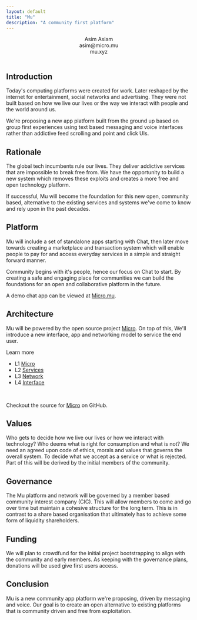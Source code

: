 ```yaml
---
layout: default
title: "Mu"
description: "A community first platform"
---
```

<center>
Asim Aslam<br>
asim@micro.mu<br>
mu.xyz<br>
</center>
<br>
<div id="blurb">
<h2>Introduction</h2>
<p>Today's computing platforms were created for work. Later reshaped by the internet
for entertainment, social networks and advertising. They were not built based on how we live our
lives or the way we interact with people and the world around us.
</p>

<p>We're proposing a new app platform built from the ground up based on group first experiences 
using text based messaging and voice interfaces rather than addictive feed scrolling and point and click UIs.
</p>
</div>

<div id="blurb">
<h2>Rationale</h2>
<p>
The global tech incumbents rule our lives.
They deliver addictive services that are impossible to break free from.
We
have the opportunity to 
build a new system which removes these exploits and creates a more free and open technology platform.
</p>
<p>
If successful, Mu will become the foundation for this new open, community based, alternative to the existing services and systems 
we've come to know and rely upon in the past decades.
</p>
</div>

<div id="blurb">
<h2>Platform</h2>

<p>Mu will include a set of standalone apps starting with Chat, then later move towards creating a
marketplace and transaction system which will enable people to pay for and access everyday services
in a simple and straight forward manner.
</p> 
<p>
Community begins with it's people, hence our focus on Chat to start. By creating 
a safe and engaging place for communities we can build the foundations for an open and collaborative 
platform in the future.
</p>
<p>
A demo chat app can be viewed at <a href="https://micro.mu">Micro.mu</a>.
</p>
</div>

<div id="blurb">
<h2>Architecture</h2>
  <p>
  Mu will be powered by the open source project <a href="https://micro.dev">Micro</a>. 
  On top of this, We'll introduce a new interface, app and networking model to service 
  the end user.
  </p>
  <p>Learn more</p>

  <ul id="projects">
    <li>L1 <a href="/micro">Micro</a></li>
    <li>L2 <a href="/services">Services</a></li>
    <li>L3 <a href="/network">Network</a></li>
    <li>L4 <a href="/interface">Interface</a></li>
  </ul>
  <br>

  Checkout the source for
<a href="https://github.com/micro">Micro</a> on GitHub.
</div>

<div id="blurb">
<h2>Values</h2>
<p>
Who gets to decide how we live our lives or how we interact with technology? Who deems 
what is right for consumption and what is not? We need an agreed upon code of 
ethics, morals and values that governs the overall system. To decide what we 
accept as a service or what is rejected. Part of this will be derived by
the initial members of the community.
</p>
</div>

<div id="blurb">
<h2>Governance</h2>
<p>
The Mu platform and network will be governed by a member based 
community interest company (CIC). This will allow members to come and go
over time but maintain a cohesive structure for the long term. This is in 
contrast to a share based organisation that ultimately has to 
achieve some form of liquidity shareholders.
</p>
</div>

<div id="blurb">
<h2>Funding</h2>
<p>
We will plan to crowdfund for the initial project bootstrapping to align with the community 
and early members. As keeping with the governance plans, donations will
be used give first users access.
</p>
</div>

<div id="blurb">
<h2>Conclusion</h2>
Mu is a new community app platform we're proposing, driven by messaging and  voice. Our goal is to create an 
open alternative to existing platforms that is community driven and free from exploitation.
</div>

